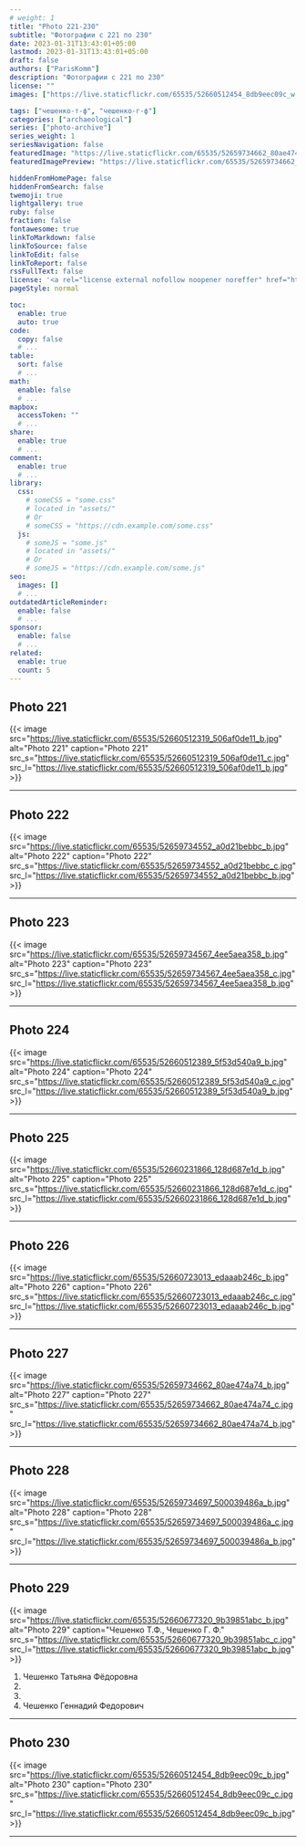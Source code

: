 ```yaml
---
# weight: 1
title: "Photo 221-230"
subtitle: "Фотографии с 221 по 230"
date: 2023-01-31T13:43:01+05:00
lastmod: 2023-01-31T13:43:01+05:00
draft: false
authors: ["ParisKomm"]
description: "Фотографии с 221 по 230"
license: ""
images: ["https://live.staticflickr.com/65535/52660512454_8db9eec09c_w.jpg"] # изображения страниц для Open Graph и Twitter Cards.

tags: ["чешенко-т-ф", "чешенко-г-ф"]
categories: ["archaeological"]
series: ["photo-archive"]
series_weight: 1
seriesNavigation: false
featuredImage: "https://live.staticflickr.com/65535/52659734662_80ae474a74_b.jpg" # главное изображение для содержимого.
featuredImagePreview: "https://live.staticflickr.com/65535/52659734662_80ae474a74_b.jpg" # изображение для главной страницы.

hiddenFromHomePage: false
hiddenFromSearch: false
twemoji: true
lightgallery: true
ruby: false
fraction: false
fontawesome: true
linkToMarkdown: false
linkToSource: false
linkToEdit: false
linkToReport: false
rssFullText: false
license: '<a rel="license external nofollow noopener noreffer" href="https://creativecommons.org/licenses/by-nc-nd/4.0/" target="_blank">CC BY-NC-ND 4.0</a>'
pageStyle: normal

toc:
  enable: true
  auto: true
code:
  copy: false
  # ...
table:
  sort: false
  # ...
math:
  enable: false
  # ...
mapbox:
  accessToken: ""
  # ...
share:
  enable: true
  # ...
comment:
  enable: true
  # ...
library:
  css:
    # someCSS = "some.css"
    # located in "assets/"
    # Or
    # someCSS = "https://cdn.example.com/some.css"
  js:
    # someJS = "some.js"
    # located in "assets/"
    # Or
    # someJS = "https://cdn.example.com/some.js"
seo:
  images: []
  # ...
outdatedArticleReminder:
  enable: false
  # ...
sponsor:
  enable: false
  # ...
related:
  enable: true
  count: 5
---
```


<!--more-->

## Photo 221

{{< image src="https://live.staticflickr.com/65535/52660512319_506af0de11_b.jpg" alt="Photo 221" caption="Photo 221" src_s="https://live.staticflickr.com/65535/52660512319_506af0de11_c.jpg" src_l="https://live.staticflickr.com/65535/52660512319_506af0de11_b.jpg" >}}

***

## Photo 222

{{< image src="https://live.staticflickr.com/65535/52659734552_a0d21bebbc_b.jpg" alt="Photo 222" caption="Photo 222" src_s="https://live.staticflickr.com/65535/52659734552_a0d21bebbc_c.jpg" src_l="https://live.staticflickr.com/65535/52659734552_a0d21bebbc_b.jpg" >}}

***

## Photo 223

{{< image src="https://live.staticflickr.com/65535/52659734567_4ee5aea358_b.jpg" alt="Photo 223" caption="Photo 223" src_s="https://live.staticflickr.com/65535/52659734567_4ee5aea358_c.jpg" src_l="https://live.staticflickr.com/65535/52659734567_4ee5aea358_b.jpg" >}}

***

## Photo 224

{{< image src="https://live.staticflickr.com/65535/52660512389_5f53d540a9_b.jpg" alt="Photo 224" caption="Photo 224" src_s="https://live.staticflickr.com/65535/52660512389_5f53d540a9_c.jpg" src_l="https://live.staticflickr.com/65535/52660512389_5f53d540a9_b.jpg" >}}

***

## Photo 225

{{< image src="https://live.staticflickr.com/65535/52660231866_128d687e1d_b.jpg" alt="Photo 225" caption="Photo 225" src_s="https://live.staticflickr.com/65535/52660231866_128d687e1d_c.jpg" src_l="https://live.staticflickr.com/65535/52660231866_128d687e1d_b.jpg" >}}

***

## Photo 226

{{< image src="https://live.staticflickr.com/65535/52660723013_edaaab246c_b.jpg" alt="Photo 226" caption="Photo 226" src_s="https://live.staticflickr.com/65535/52660723013_edaaab246c_c.jpg" src_l="https://live.staticflickr.com/65535/52660723013_edaaab246c_b.jpg" >}}

***

## Photo 227

{{< image src="https://live.staticflickr.com/65535/52659734662_80ae474a74_b.jpg" alt="Photo 227" caption="Photo 227" src_s="https://live.staticflickr.com/65535/52659734662_80ae474a74_c.jpg" src_l="https://live.staticflickr.com/65535/52659734662_80ae474a74_b.jpg" >}}

***

## Photo 228

{{< image src="https://live.staticflickr.com/65535/52659734697_500039486a_b.jpg" alt="Photo 228" caption="Photo 228" src_s="https://live.staticflickr.com/65535/52659734697_500039486a_c.jpg" src_l="https://live.staticflickr.com/65535/52659734697_500039486a_b.jpg" >}}

***

## Photo 229

{{< image src="https://live.staticflickr.com/65535/52660677320_9b39851abc_b.jpg" alt="Photo 229" caption="Чешенко Т.Ф., Чешенко Г. Ф." src_s="https://live.staticflickr.com/65535/52660677320_9b39851abc_c.jpg" src_l="https://live.staticflickr.com/65535/52660677320_9b39851abc_b.jpg" >}}

1. Чешенко Татьяна Фёдоровна
2.
3.
4. Чешенко Геннадий Федорович

***

## Photo 230

{{< image src="https://live.staticflickr.com/65535/52660512454_8db9eec09c_b.jpg" alt="Photo 230" caption="Photo 230" src_s="https://live.staticflickr.com/65535/52660512454_8db9eec09c_c.jpg" src_l="https://live.staticflickr.com/65535/52660512454_8db9eec09c_b.jpg" >}}

***
